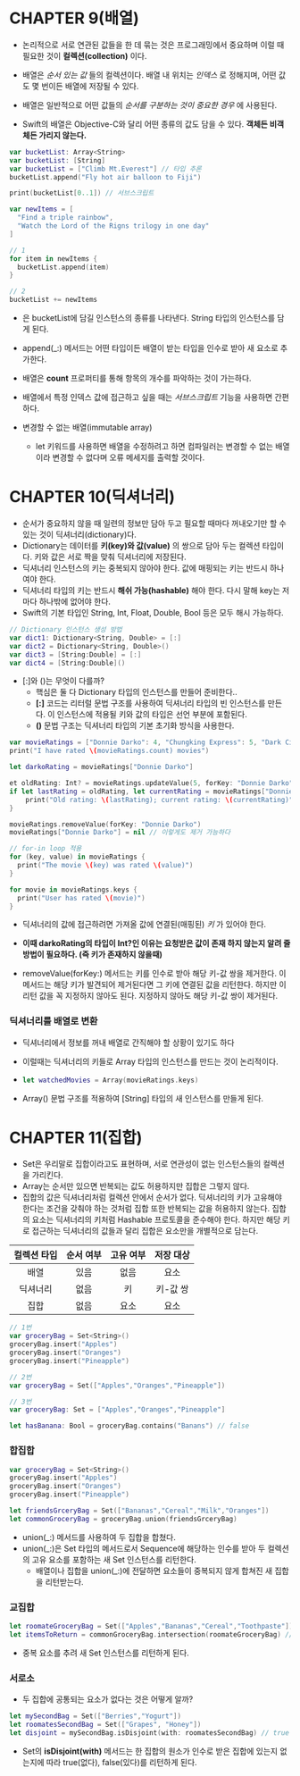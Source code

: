 # CHAPTER 9(배열)

- 논리적으로 서로 연관된 값들을 한 데 묶는 것은 프로그래밍에서 중요하며 이럴 때 필요한 것이 **컬렉션(collection)** 이다.



- 배열은 *순서 있는 값* 들의 컬렉션이다. 배열 내 위치는 *인덱스* 로 정해지며, 어떤 값도 몇 번이든 배열에 저장될 수 있다. 
- 배열은 일반적으로 어떤 값들의 *순서를 구분하는 것이 중요한 경우* 에 사용된다.
- Swift의 배열은 Objective-C와 달리 어떤 종류의 값도 담을 수 있다. **객체든 비객체든 가리지 않는다.**

~~~swift
var bucketList: Array<String>
var bucketList: [String]
var bucketList = ["Climb Mt.Everest"] // 타입 추론
bucketList.append("Fly hot air balloon to Fiji")

print(bucketList[0..1]) // 서브스크립트

var newItems = [
  "Find a triple rainbow",
  "Watch the Lord of the Rigns trilogy in one day"
]

// 1
for item in newItems {
  bucketList.append(item)
}

// 2
bucketList += newItems
~~~

- <String>은 bucketList에 담길 인스턴스의 종류를 나타낸다. String 타입의 인스턴스를 담게 된다.
- append(_:) 메서드는 어떤 타입이든 배열이 받는 타입을 인수로 받아 새 요소로 추가한다.
- 배열은 **count** 프로퍼티를 통해 항목의 개수를 파악하는 것이 가는하다.
- 배열에서 특정 인덱스 값에 접근하고 싶을 때는 *서브스크립트* 기능을 사용하면 간편하다.



- 변경할 수 없는 배열(immutable array)
  - let 키워드를 사용하면 배열을 수정하려고 하면 컴파일러는 변경할 수 없는 배열이라 변경할 수 없다며 오류 메세지를 출력할 것이다.



# CHAPTER 10(딕셔너리)

- 순서가 중요하지 않을 때 일련의 정보만 담아 두고 필요할 때마다 꺼내오기만 할 수 있는 것이 딕셔너리(dictionary)다.
- Dictionary는 데이터를 **키(key)와 값(value)** 의 쌍으로 담아 두는 컬렉션 타입이다. 키와 값은 서로 짝을 맞춰 딕셔너리에 저장된다.
- 딕셔너리 인스턴스의 키는 중복되지 않아야 한다. 값에 매핑되는 키는 반드시 하나여야 한다.
- 딕셔너리 타입의 키는 반드시 **해쉬 가능(hashable)** 해야 한다. 다시 말해 key는 저마다 하나밖에 없어야 한다.
- Swift의 기본 타입인 String, Int, Float, Double, Bool 등은 모두 해시 가능하다.

~~~swift
// Dictionary 인스턴스 생성 방법
var dict1: Dictionary<String, Double> = [:]
var dict2 = Dictionary<String, Double>()
var dict3 = [String:Double] = [:]
var dict4 = [String:Double]()
~~~

- [:]와 ()는 무엇이 다를까?
  - 핵심은 둘 다 Dictionary 타입의 인스턴스를 만들어 준비한다..
  -  **[:]** 코드는 리터럴 문법 구조를 사용하여 딕셔너리 타입의 빈 인스턴스를 만든다. 이 인스턴스에 적용될 키와 값의 타입은 선언 부분에 포함된다.
  -  **()** 문법 구조는 딕셔너리 타입의 기본 초기화 방식을 사용한다.



~~~swift
var movieRatings = ["Donnie Darko": 4, "Chungking Express": 5, "Dark City": 4]
print("I have rated \(movieRatings.count) movies")

let darkoRating = movieRatings["Donnie Darko"]

et oldRating: Int? = movieRatings.updateValue(5, forKey: "Donnie Darko")
if let lastRating = oldRating, let currentRating = movieRatings["Donnie Darko"] {
    print("Old rating: \(lastRating); current rating: \(currentRating)")
}

movieRatings.removeValue(forKey: "Donnie Darko")
movieRatings["Donnie Darko"] = nil // 이렇게도 제거 가능하다

// for-in loop 적용
for (key, value) in movieRatings {
  print("The movie \(key) was rated \(value)")
}

for movie in movieRatings.keys {
  print("User has rated \(movie)")
}
~~~

- 딕셔너리의 값에 접근하려면 가져올 값에 연결된(매핑된) *키* 가 있어야 한다.
- **이때 darkoRating의 타입이 Int?인 이유는 요청받은 값이 존재 하지 않는지 알려 줄 방법이 필요하다. (즉 키가 존재하지 않을때)**

- removeValue(forKey:) 메서드는 키를 인수로 받아 해당 키-값 쌍을 제거한다. 이 메서드는 해당 키가 발견되어 제거된다면 그 키에 연결된 값을 리턴한다. 하지만 이 리턴 값을 꼭 지정하지 않아도 된다. 지정하지 않아도 해당 키-값 쌍이 제거된다.



### 딕셔너리를 배열로 변환

- 딕셔너리에서 정보를 꺼내 배열로 간직해야 할 상황이 있기도 하다

- 이럴때는 딕셔너리의 키들로 Array 타입의 인스턴스를 만드는 것이 논리적이다.

- ~~~swift
  let watchedMovies = Array(movieRatings.keys)
  ~~~

- Array() 문법 구조를 적용하여 [String] 타입의 새 인스턴스를 만들게 된다.



# CHAPTER 11(집합)

- Set은 우리말로 집합이라고도 표현하며, 서로 연관성이 없는 인스턴스들의 컬렉션을 가리킨다.
- Array는 순서만 있으면 반복되는 값도 허용하지만 집합은 그렇지 않다.
- 집합의 값은 딕셔너리처럼 컬렉션 안에서 순서가 없다. 딕셔너리의 키가 고유해야 한다는 조건을 갖춰야 하는 것처럼 집합 또한 반복되는 값을 허용하지 않는다. 집합의 요소는 딕셔너리의 키처럼 Hashable 프로토콜을 준수해야 한다. 하지만 해당 키로 접근하는 딕셔너리의 값들과 달리 집합은 요소만을 개별적으로 담는다.

| 컬렉션 타입 | 순서 여부 | 고유 여부 | 저장 대상 |
| :---------: | :-------: | :-------: | :-------: |
|    배열     |   있음    |   없음    |   요소    |
|  딕셔너리   |   없음    |    키     | 키-값 쌍  |
|    집합     |   없음    |   요소    |   요소    |



~~~swift
// 1번
var groceryBag = Set<String>()
groceryBag.insert("Apples")
groceryBag.insert("Oranges")
groceryBag.insert("Pineapple")

// 2번
var groceryBag = Set(["Apples","Oranges","Pineapple"])

// 3번
var groceryBag: Set = ["Apples","Oranges","Pineapple"]

let hasBanana: Bool = groceryBag.contains("Banans") // false
~~~



### 합집합

~~~swift
var groceryBag = Set<String>()
groceryBag.insert("Apples")
groceryBag.insert("Oranges")
groceryBag.insert("Pineapple")

let friendsGrceryBag = Set(["Bananas","Cereal","Milk","Oranges"])
let commonGroceryBag = groceryBag.union(friendsGrceryBag)
~~~

- union(_:) 메서드를 사용하여 두 집합을 합쳤다.
- union(_:)은 Set 타입의 메서드로서 Sequence에 해당하는 인수를 받아 두 컬렉션의 고유 요소를 포함하는 새 Set 인스턴스를 리턴한다.
  - 배열이나 집합을 union(_:)에 전달하면 요소들이 중복되지 않게 합쳐진 새 집합을 리턴받는다.



### 교집합

~~~swift
let roomateGroceryBag = Set(["Apples","Bananas","Cereal","Toothpaste"])
let itemsToReturn = commonGroceryBag.intersection(roomateGroceryBag) // ["Cereal", "Bananas", "Apples"]
~~~

- 중복 요소를 추려 새 Set 인스턴스를 리턴하게 된다.



### 서로소

- 두 집합에 공통되는 요소가 없다는 것은 어떻게 알까?

~~~swift
let mySecondBag = Set(["Berries","Yogurt"])
let roomatesSecondBag = Set(["Grapes", "Honey"])
let disjoint = mySecondBag.isDisjoint(with: roomatesSecondBag) // true
~~~

- Set의 **isDisjoint(with)** 메서드는 한 집합의 원소가 인수로 받은 집합에 있는지 없는지에 따라 true(없다), false(있다)를 리턴하게 된다.